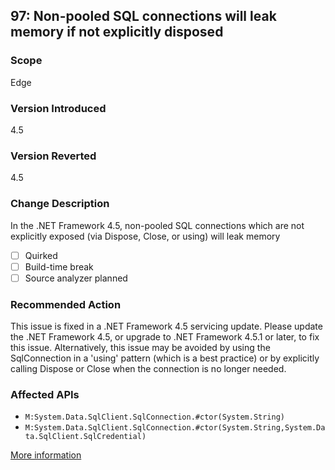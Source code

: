 ## 97: Non-pooled SQL connections will leak memory if not explicitly disposed

### Scope
Edge

### Version Introduced
4.5

### Version Reverted
4.5

### Change Description
In the .NET Framework 4.5, non-pooled SQL connections which are not explicitly exposed (via Dispose, Close, or using) will leak memory

- [ ] Quirked
- [ ] Build-time break
- [ ] Source analyzer planned

### Recommended Action
This issue is fixed in a .NET Framework 4.5 servicing update. Please update the .NET Framework 4.5, or upgrade to .NET Framework 4.5.1 or later, to fix this issue. Alternatively, this issue may be avoided by using the SqlConnection in a 'using' pattern (which is a best practice) or by explicitly calling Dispose or Close when the connection is no longer needed.

### Affected APIs
* `M:System.Data.SqlClient.SqlConnection.#ctor(System.String)`
* `M:System.Data.SqlClient.SqlConnection.#ctor(System.String,System.Data.SqlClient.SqlCredential)`

[More information](https://support.microsoft.com/kb/2748720)
